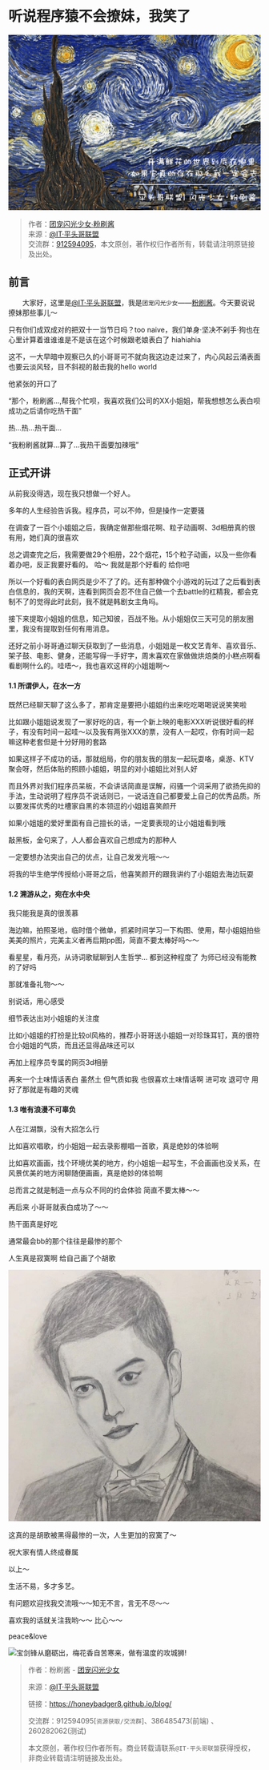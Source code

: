 

# 听说程序猿不会撩妹，我笑了

![本文由@IT·平头哥联盟-团宠闪光少女∙粉刷酱分享](./_banner/banner03.png)

> 作者：[团宠闪光少女∙粉刷酱](https://github.com/cchah/ "团宠闪光少女∙粉刷酱")<br/>
> 来源：[@IT·平头哥联盟](https://honeybadger8.github.io/blog/ "@IT·平头哥联盟")<br/>
> 交流群：[912594095](https://shang.qq.com/wpa/qunwpa?idkey=265166274bca82709718a0ae1fa9c55d65dd3608ebc780f9e6ea41e2761f5ec2 "@IT·平头哥联盟QQ交流群")，本文原创，著作权归作者所有，转载请注明原链接及出处。

## 前言

　　大家好，这里是[@IT·平头哥联盟](https://honeybadger8.github.io/blog/ "@IT·平头哥联盟")，我是`团宠闪光少女`——[粉刷酱](https://github.com/cchah "团宠闪光少女")。今天要说说撩妹那些事儿～

   只有你们成双成对的把双十一当节日吗？too naive，我们单身·坚决不剁手·狗也在心里计算着谁谁谁是不是该在这个时候跟老娘表白了 hiahiahia
   
   这不，一大早暗中观察已久的小哥哥可不就向我这边走过来了，内心风起云涌表面也要云淡风轻，目不斜视的敲击我的hello world
   
   他紧张的开口了

   “那个，粉刷酱...,帮我个忙呗，我喜欢我们公司的XX小姐姐，帮我想想怎么表白呗 成功之后请你吃热干面”

   热...热...热干面...

   “我粉刷酱就算...算了...我热干面要加辣哦”

## 正式开讲

   从前我没得选，现在我只想做一个好人。

   多年的人生经验告诉我。程序员，可以不帅，但是操作一定要骚

   在调查了一百个小姐姐之后，我确定做那些烟花啊、粒子动画啊、3d相册真的很有用，她们真的很喜欢
   
   总之调查完之后，我需要做29个相册，22个烟花，15个粒子动画，以及一些你看着办吧，反正我要好看的。 哈～ 我就是那个好看的 给你吧  
   
   所以一个好看的表白网页是少不了了的。还有那种做个小游戏的玩过了之后看到表白信息的，我的天啊，连看到网页会忍不住自己做一个去battle的杠精我，都会克制不了的觉得此时此刻，我不就是韩剧女主角吗。

   接下来提取小姐姐的信息，知己知彼，百战不殆。从小姐姐仅三天可见的朋友圈里，我没有提取到任何有用消息。
   
   还好之前小哥哥通过聊天获取到了一些消息，小姐姐是一枚文艺青年、喜欢音乐、架子鼓、电影、健身，还能写得一手好字，周末喜欢在家做做烘焙类的小糕点啊看看剧啊什么的。哇唔～，我也喜欢这样的小姐姐啊～

#### 1.1 所谓伊人，在水一方

   既然已经聊天聊了这么多了，那肯定是要把小姐姐约出来吃吃喝喝说说笑笑啦
   
   比如跟小姐姐说发现了一家好吃的店，有一个新上映的电影XXX听说很好看的样子，有没有时间一起哇～以及我有两张XXX的票，没有人一起哎，你有时间一起嘛这种老套但是十分好用的套路 
   
   如果这样子不成功的话，那就组局，你的朋友我的朋友一起玩耍咯，桌游、KTV聚会呀，然后体贴的照顾小姐姐，明显的对小姐姐比对别人好
   
   而且外界对我们程序员呆板，不会讲话简直是误解，闷骚一个词采用了欲扬先抑的手法，生动说明了程序员不说话则已，一说话连自己都要爱上自己的优秀品质。所以要发挥优秀的吐槽家自黑的本领逗的小姐姐喜笑颜开

   如果小姐姐的爱好里面有自己擅长的话，一定要表现的让小姐姐看到哦

   敲黑板，金句来了，人人都会喜欢自己想成为的那种人
   
   一定要想办法突出自己的优点，让自己发发光哦～～

   将我的毕生绝学传授给小哥哥之后，他喜笑颜开的跟我讲约了小姐姐去海边玩耍

#### 1.2 溯游从之，宛在水中央

   我只能我是真的很羡慕

   海边嘛，拍照圣地，临时借个微单，抓紧时间学习一下构图、使用，帮小姐姐拍些美美的照片，完美主义者再后期pp图，简直不要太棒好吗～～

   看星星，看月亮，从诗词歌赋聊到人生哲学... 都到这种程度了 为师已经没有能教的了好吗

   那就准备礼物～～

   别说话，用心感受

   细节表达出对小姐姐的关注度

   比如小姐姐的打扮是比较ol风格的，推荐小哥哥送小姐姐一对珍珠耳钉，真的很符合小姐姐的气质，而且还显得品味还可以

   再加上程序员专属的网页3d相册

   再来一个土味情话表白 虽然土 但气质如我 也很喜欢土味情话啊 进可攻 退可守 用好了那就是有趣的灵魂 

#### 1.3 唯有浪漫不可辜负

   人在江湖飘，没有大招怎么行

   比如喜欢唱歌，约小姐姐一起去录影棚唱一首歌，真是绝妙的体验啊

   比如喜欢画画，找个环境优美的地方，约小姐姐一起写生，不会画画也没关系，在风景优美的地方闲聊随便画画，真是绝妙的体验啊

   总而言之就是制造一点与众不同的约会体验 简直不要太棒～～

   再后来 小哥哥就表白成功了～～ 
   
   热干面真是好吃

   通常最会bb的那个往往是最惨的那个

   人生真是寂寞啊 给自己画了个胡歌

   ![本文由@IT·平头哥联盟-团宠闪光少女∙粉刷酱分享](./_images/huge.jpeg)

   这真的是胡歌被黑得最惨的一次，人生更加的寂寞了～

   祝大家有情人终成眷属
   
   以上～
   
   生活不易，多才多艺。

   有问题欢迎找我交流哦～～知无不言，言无不尽～～

   喜欢我的话就关注我哟～～ 比心～～

   peace&love

![宝剑锋从磨砺出，梅花香自苦寒来，做有温度的攻城狮!](../_banner/card.png)


> 作者：粉刷酱 - [团宠闪光少女](https://github.com/cchah "团宠闪光少女")
>
> 来源：[@IT·平头哥联盟](https://honeybadger8.github.io/blog/ "@IT·平头哥联盟")
> 
> 链接：https://honeybadger8.github.io/blog/
> 
> 交流群：912594095[`资源获取/交流群`]、386485473(前端) 、260282062(测试)
>
> 本文原创，著作权归作者所有。商业转载请联系`@IT·平头哥联盟`获得授权，非商业转载请注明链接及出处。 
   